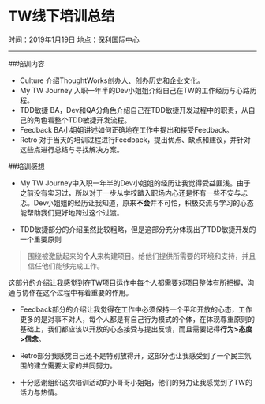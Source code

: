 ﻿

# TW线下培训总结

时间：2019年1月19日
地点：保利国际中心

---

##培训内容

 - Culture 
 介绍ThoughtWorks创办人、创办历史和企业文化。
 - My TW Journey
 入职一年半的Dev小姐姐介绍自己在TW的工作经历与心路历程。
 - TDD敏捷
 BA，Dev和QA分角色介绍自己在TDD敏捷开发过程中的职责，从自己的角色看整个TDD敏捷开发流程。
 - Feedback
 BA小姐姐讲述如何正确地在工作中提出和接受Feedback。
 - Retro
 对于当天的培训过程进行Feedback，提出优点、缺点和建议，并针对这些点进行总结与寻找解决方案。

##培训感想

- My TW Journey中入职一年半的Dev小姐姐的经历让我觉得受益匪浅。由于之前没有实习过，所以对于一步从学校踏入职场内心还是怀有一些不安与忐忑。Dev小姐姐的经历让我知道，原来**不会**并不可怕，积极交流与学习的心态能帮助我们更好地跨过这个过渡。

- TDD敏捷部分的介绍虽然比较粗略，但是这部分充分体现出了TDD敏捷开发的一个重要原则

> 围绕被激励起来的**个人**来构建项目。给他们提供所需要的环境和支持，并且信任他们能够完成工作。

  这部分的介绍让我感觉到在TW项目运作中每个人都需要对项目整体有所把握，沟通与协作在这个过程中有着重要的作用。
 
- Feedback部分的介绍让我觉得在工作中必须保持一个平和开放的心态，工作更多的是对事不对人，每个人都是有自己行为模式的个体，在体现尊重原则的基础上，我们都应该以开放的心态接受与提出反馈，而且需要记得**行为>态度>信念**。

- Retro部分我感觉自己还不是特别放得开，这部分也让我感受到了一个民主氛围的建立需要大家的共同努力。

- 十分感谢组织这次培训活动的小哥哥小姐姐，他们的努力让我感觉到了TW的活力与热情。


